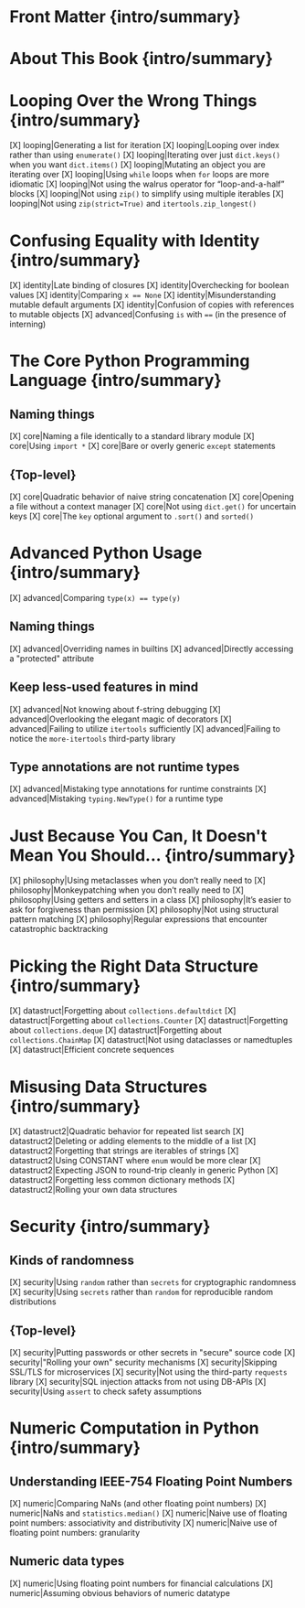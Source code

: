 # Front Matter {intro/summary}
# About This Book {intro/summary}
# Looping Over the Wrong Things {intro/summary}
[X] looping|Generating a list for iteration
[X] looping|Looping over index rather than using `enumerate()`
[X] looping|Iterating over just `dict.keys()` when you want `dict.items()`
[X] looping|Mutating an object you are iterating over
[X] looping|Using `while` loops when `for` loops are more idiomatic
[X] looping|Not using the walrus operator for “loop-and-a-half” blocks
[X] looping|Not using `zip()` to simplify using multiple iterables
[X] looping|Not using `zip(strict=True)` and `itertools.zip_longest()`

# Confusing Equality with Identity {intro/summary}
[X] identity|Late binding of closures
[X] identity|Overchecking for boolean values
[X] identity|Comparing `x == None`
[X] identity|Misunderstanding mutable default arguments
[X] identity|Confusion of copies with references to mutable objects
[X] advanced|Confusing `is` with `==` (in the presence of interning)

# The Core Python Programming Language {intro/summary}

## Naming things
[X] core|Naming a file identically to a standard library module
[X] core|Using `import *` 
[X] core|Bare or overly generic `except` statements

## {Top-level}
[X] core|Quadratic behavior of naive string concatenation
[X] core|Opening a file without a context manager 
[X] core|Not using `dict.get()` for uncertain keys
[X] core|The `key` optional argument to `.sort()` and `sorted()`

# Advanced Python Usage {intro/summary}
[X] advanced|Comparing `type(x) == type(y)`

## Naming things
[X] advanced|Overriding names in builtins
[X] advanced|Directly accessing a "protected" attribute

## Keep less-used features in mind
[X] advanced|Not knowing about f-string debugging
[X] advanced|Overlooking the elegant magic of decorators
[X] advanced|Failing to utilize `itertools` sufficiently
[X] advanced|Failing to notice the `more-itertools` third-party library

## Type annotations are not runtime types
[X] advanced|Mistaking type annotations for runtime constraints
[X] advanced|Mistaking `typing.NewType()` for a runtime type

# Just Because You Can, It Doesn't Mean You Should... {intro/summary}
[X] philosophy|Using metaclasses when you don’t really need to
[X] philosophy|Monkeypatching when you don’t really need to
[X] philosophy|Using getters and setters in a class
[X] philosophy|It’s easier to ask for forgiveness than permission
[X] philosophy|Not using structural pattern matching
[X] philosophy|Regular expressions that encounter catastrophic backtracking

# Picking the Right Data Structure {intro/summary}
[X] datastruct|Forgetting about `collections.defaultdict`
[X] datastruct|Forgetting about `collections.Counter`
[X] datastruct|Forgetting about `collections.deque`
[X] datastruct|Forgetting about `collections.ChainMap`
[X] datastruct|Not using dataclasses or namedtuples
[X] datastruct|Efficient concrete sequences

# Misusing Data Structures {intro/summary}
[X] datastruct2|Quadratic behavior for repeated list search
[X] datastruct2|Deleting or adding elements to the middle of a list
[X] datastruct2|Forgetting that strings are iterables of strings
[X] datastruct2|Using CONSTANT where `enum` would be more clear
[X] datastruct2|Expecting JSON to round-trip cleanly in generic Python
[X] datastruct2|Forgetting less common dictionary methods
[X] datastruct2|Rolling your own data structures

# Security {intro/summary}

## Kinds of randomness
[X] security|Using `random` rather than `secrets` for cryptographic randomness
[X] security|Using `secrets` rather than `random` for reproducible random distributions

## {Top-level}
[X] security|Putting passwords or other secrets in "secure" source code
[X] security|"Rolling your own" security mechanisms
[X] security|Skipping SSL/TLS for microservices
[X] security|Not using the third-party `requests` library
[X] security|SQL injection attacks from not using DB-APIs
[X] security|Using `assert` to check safety assumptions

# Numeric Computation in Python {intro/summary}

## Understanding IEEE-754 Floating Point Numbers
[X] numeric|Comparing NaNs (and other floating point numbers)
[X] numeric|NaNs and `statistics.median()`
[X] numeric|Naive use of floating point numbers: associativity and distributivity
[X] numeric|Naive use of floating point numbers: granularity

## Numeric data types
[X] numeric|Using floating point numbers for financial calculations
[X] numeric|Assuming obvious behaviors of numeric datatype

